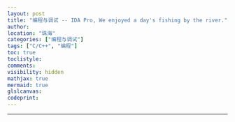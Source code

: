 ```yaml
---
layout: post
title: "编程与调试 -- IDA Pro, We enjoyed a day's fishing by the river."
author:
location: "珠海"
categories: ["编程与调试"]
tags: ["C/C++", "编程"]
toc: true
toclistyle:
comments:
visibility: hidden
mathjax: true
mermaid: true
glslcanvas:
codeprint:
---
```




<hr class='reviewline'/>
<p class='reviewtip'><script type='text/javascript' src='{% include relref.html url="/assets/reviewjs/blogs/2022-12-09-tiny-ida-decompile.md.js" %}'></script></p>
